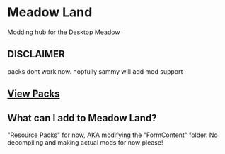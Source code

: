 # Meadow Land
Modding hub for the Desktop Meadow

## DISCLAIMER
packs dont work now. hopfully sammy will add mod support

## [View Packs](rp/index/INDEX.md)

## What can I add to Meadow Land?
"Resource Packs" for now, AKA modifying the "FormContent" folder.
No decompiling and making actual mods for now please!


